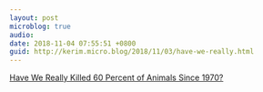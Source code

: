 ```yaml
---
layout: post
microblog: true
audio: 
date: 2018-11-04 07:55:51 +0800
guid: http://kerim.micro.blog/2018/11/03/have-we-really.html
---
```

[Have We Really Killed 60 Percent of Animals Since 1970?](https://www.theatlantic.com/science/archive/2018/10/have-we-really-killed-60-percent-animals-1970/574549/)
